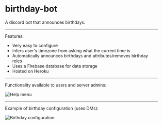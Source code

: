 # birthday-bot

A discord bot that announces birthdays.

-----

Features:

- Very easy to configure
- Infers user's timezone from asking what the current time is
- Automatically announces birthdays and attributes/removes birthday roles
- Uses a Firebase database for data storage
- Hosted on Heroku

-----

Functionality available to users and server admins:

![Help menu](https://i.imgur.com/oo2sQj3.png)

-----

Example of birthday configuration (uses DMs):

![Birthday configuration](https://i.imgur.com/I2G7cg6.png)
